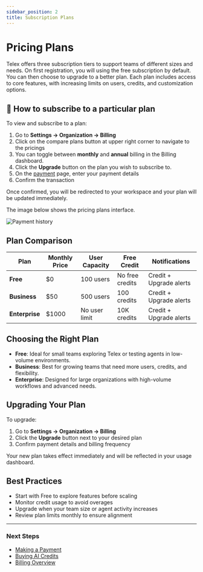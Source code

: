 ```yaml
---
sidebar_position: 2
title: Subscription Plans
---
```


# Pricing Plans

Telex offers three subscription tiers to support teams of different sizes and needs. On first registration, you will using the free subscription by default. You can then choose to upgrade to a better plan. Each plan includes access to core features, with increasing limits on users, credits, and customization options.


## 🛒 How to subscribe to a particular plan

To view and subscribe to a plan:

1. Go to **Settings → Organization → Billing**
2. Click on the compare plans button at upper right corner to navigate to the pricings
3. You can toggle between **monthly** and **annual** billing in the Billing dashboard.
4. Click the **Upgrade** button on the plan you wish to subscribe to.
4. On the [payment](./payment-transactions/how-payment-work.md) page, enter your payment details
5. Confirm the transaction

Once confirmed, you will be redirected to your workspace and your plan will be updated immediately.


The image below shows the pricing plans interface.

![Payment history](/img/pricing-plans.png)


## Plan Comparison

| Plan            | Monthly Price  | User Capacity  | Free Credit     | Notifications           |
|-----------------|----------------|----------------|-----------------|-------------------------|
| **Free**        | $0             | 100 users      | No free credits | Credit + Upgrade alerts |
| **Business**    | $50            | 500 users      | 100 credits     | Credit + Upgrade alerts |
| **Enterprise**  | $1000          | No user limit  | 10K credits     | Credit + Upgrade alerts |


## Choosing the Right Plan

- **Free**: Ideal for small teams exploring Telex or testing agents in low-volume environments.
- **Business**: Best for growing teams that need more users, credits, and flexibility.
- **Enterprise**: Designed for large organizations with high-volume workflows and advanced needs.


## Upgrading Your Plan

To upgrade:
1. Go to **Settings → Organization → Billing**
2. Click the **Upgrade** button next to your desired plan
3. Confirm payment details and billing frequency

Your new plan takes effect immediately and will be reflected in your usage dashboard.

## Best Practices

- Start with Free to explore features before scaling
- Monitor credit usage to avoid overages
- Upgrade when your team size or agent activity increases
- Review plan limits monthly to ensure alignment

---

### Next Steps

- [Making a Payment](./payment-transactions/making-payment.md)
- [Buying AI Credits](./ai-credits/credit-package.md)
- [Billing Overview](./overview)
